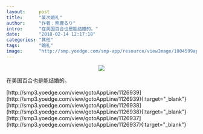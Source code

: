 ```yaml
---
layout:     post
title:      "某次婚礼"
author:     "作者：熊鹿るり"
intro:      "在美国百合也是能结婚的。"
date:       "2018-02-14 12:17:18"
categories: "其他"
tags:       "婚礼"
image:      "http://smp.yoedge.com/smp-app/resource/viewImage/1004599appline.png"
---
```

<div style="text-align: center">
<p><img src="http://smp.yoedge.com/smp-app/resource/viewImage/1004599appline.png"/></p>
</div>
<p class="post-meta">
<span>在美国百合也是能结婚的。</span>
</p>
[http://smp3.yoedge.com/view/gotoAppLine/1126939](http://smp3.yoedge.com/view/gotoAppLine/1126939){:target="_blank"}
[http://smp3.yoedge.com/view/gotoAppLine/1126938](http://smp3.yoedge.com/view/gotoAppLine/1126938){:target="_blank"}
[http://smp3.yoedge.com/view/gotoAppLine/1126937](http://smp3.yoedge.com/view/gotoAppLine/1126937){:target="_blank"}


